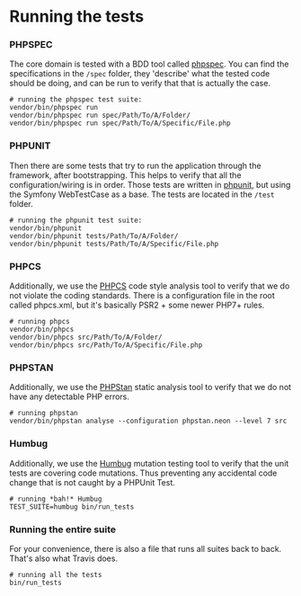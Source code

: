 Running the tests
=====================

### PHPSPEC

The core domain is tested with a BDD tool called [phpspec](http://www.phpspec.net/). You can find the specifications
in the `/spec` folder, they 'describe' what the tested code should be doing, and can be run to verify that that is
actually the case.

    # running the phpspec test suite:
    vendor/bin/phpspec run
    vendor/bin/phpspec run spec/Path/To/A/Folder/
    vendor/bin/phpspec run spec/Path/To/A/Specific/File.php

### PHPUNIT

Then there are some tests that try to run the application through the framework, after bootstrapping. This helps to
verify that all the configuration/wiring is in order. Those tests are written in [phpunit](https://phpunit.de/), but using the Symfony
WebTestCase as a base. The tests are located in the `/test` folder.

    # running the phpunit test suite:
    vendor/bin/phpunit
    vendor/bin/phpunit tests/Path/To/A/Folder/
    vendor/bin/phpunit tests/Path/To/A/Specific/File.php

### PHPCS

Additionally, we use the [PHPCS](https://github.com/squizlabs/PHP_CodeSniffer/wiki) code style analysis tool to verify 
that we do not violate the coding standards. There is a configuration file in the root called phpcs.xml, but it's
basically PSR2 + some newer PHP7+ rules.

    # running phpcs
    vendor/bin/phpcs
    vendor/bin/phpcs src/Path/To/A/Folder/
    vendor/bin/phpcs src/Path/To/A/Specific/File.php

### PHPSTAN

Additionally, we use the [PHPStan](https://github.com/phpstan/phpstan) static analysis tool to verify that we do not 
have any detectable PHP errors. 

    # running phpstan
    vendor/bin/phpstan analyse --configuration phpstan.neon --level 7 src
    
### Humbug
Additionally, we use the [Humbug](https://github.com/humbug/humbug) mutation testing tool to verify that the unit tests are covering code mutations. Thus preventing any accidental code change that is not caught by a PHPUnit Test.

    # running *bah!* Humbug
    TEST_SUITE=humbug bin/run_tests 

### Running the entire suite

For your convenience, there is also a file that runs all suites back to back. That's also what Travis does.

    # running all the tests
    bin/run_tests
